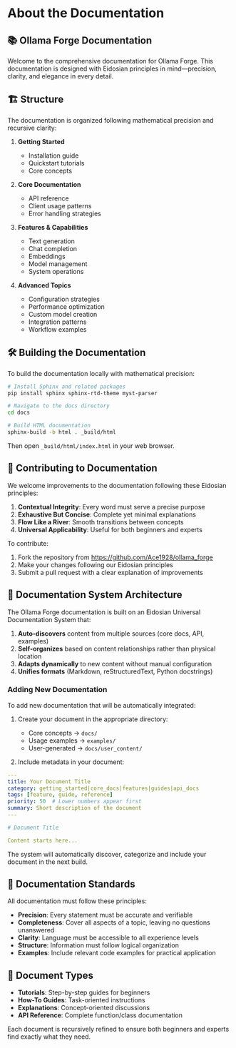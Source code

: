 <!-- :orphan: -->

# About the Documentation

## 📚 Ollama Forge Documentation

Welcome to the comprehensive documentation for Ollama Forge. This documentation is designed with Eidosian principles in mind—precision, clarity, and elegance in every detail.

## 🏗️ Structure

The documentation is organized following mathematical precision and recursive clarity:

1. **Getting Started** 
   - Installation guide
   - Quickstart tutorials
   - Core concepts

2. **Core Documentation** 
   - API reference
   - Client usage patterns
   - Error handling strategies

3. **Features & Capabilities** 
   - Text generation
   - Chat completion
   - Embeddings
   - Model management
   - System operations

4. **Advanced Topics**
   - Configuration strategies
   - Performance optimization
   - Custom model creation
   - Integration patterns
   - Workflow examples

## 🛠️ Building the Documentation

To build the documentation locally with mathematical precision:

```bash
# Install Sphinx and related packages
pip install sphinx sphinx-rtd-theme myst-parser

# Navigate to the docs directory
cd docs

# Build HTML documentation
sphinx-build -b html . _build/html
```

Then open `_build/html/index.html` in your web browser.

## 🔄 Contributing to Documentation

We welcome improvements to the documentation following these Eidosian principles:

1. **Contextual Integrity**: Every word must serve a precise purpose
2. **Exhaustive But Concise**: Complete yet minimal explanations
3. **Flow Like a River**: Smooth transitions between concepts
4. **Universal Applicability**: Useful for both beginners and experts

To contribute:
1. Fork the repository from https://github.com/Ace1928/ollama_forge
2. Make your changes following our Eidosian principles
3. Submit a pull request with a clear explanation of improvements

## 🔄 Documentation System Architecture

The Ollama Forge documentation is built on an Eidosian Universal Documentation System that:

1. **Auto-discovers** content from multiple sources (core docs, API, examples)
2. **Self-organizes** based on content relationships rather than physical location
3. **Adapts dynamically** to new content without manual configuration 
4. **Unifies formats** (Markdown, reStructuredText, Python docstrings)

### Adding New Documentation

To add new documentation that will be automatically integrated:

1. Create your document in the appropriate directory:
   - Core concepts → `docs/`
   - Usage examples → `examples/`
   - User-generated → `docs/user_content/`

2. Include metadata in your document:

```yaml
---
title: Your Document Title
category: getting_started|core_docs|features|guides|api_docs
tags: [feature, guide, reference]
priority: 50  # Lower numbers appear first
summary: Short description of the document
---

# Document Title

Content starts here...
```

The system will automatically discover, categorize and include your document in the next build.

## 📜 Documentation Standards

All documentation must follow these principles:

- **Precision**: Every statement must be accurate and verifiable
- **Completeness**: Cover all aspects of a topic, leaving no questions unanswered
- **Clarity**: Language must be accessible to all experience levels
- **Structure**: Information must follow logical organization
- **Examples**: Include relevant code examples for practical application

## 📑 Document Types

- **Tutorials**: Step-by-step guides for beginners
- **How-To Guides**: Task-oriented instructions
- **Explanations**: Concept-oriented discussions
- **API Reference**: Complete function/class documentation

Each document is recursively refined to ensure both beginners and experts find exactly what they need.